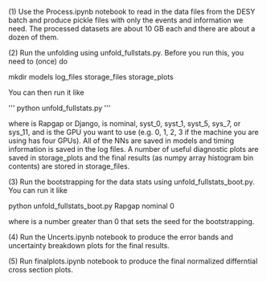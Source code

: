 (1) Use the Process.ipynb notebook to read in the data files from the DESY batch and produce pickle files with only the events and information we need.  The processed datasets are about 10 GB each and there are about a dozen of them.

(2) Run the unfolding using unfold_fullstats.py.  Before you run this, you need to (once) do

mkdir models log_files storage_files storage_plots

You can then run it like

'''
python unfold_fullstats.py <mc> <syst> <GPU>
'''
    
where <mc> is Rapgap or Django, <syst> is nominal, syst_0, syst_1, syst_5, sys_7, or sys_11, and <GPU> is the GPU you want to use (e.g. 0, 1, 2, 3 if the machine you are using has four GPUs).  All of the NNs are saved in models and timing information is saved in the log files.  A number of useful diagnostic plots are saved in storage_plots and the final results (as numpy array histogram bin contents) are stored in storage_files.
    
(3) Run the bootstrapping for the data stats using unfold_fullstats_boot.py.  You can run it like
    
python unfold_fullstats_boot.py Rapgap nominal 0 <boostrap>
    
where <bootstrap> is a number greater than 0 that sets the seed for the bootstrapping.
    
(4) Run the Uncerts.ipynb notebook to produce the error bands and uncertainty breakdown plots for the final results.
    
(5) Run finalplots.ipynb notebook to produce the final normalized differntial cross section plots.
